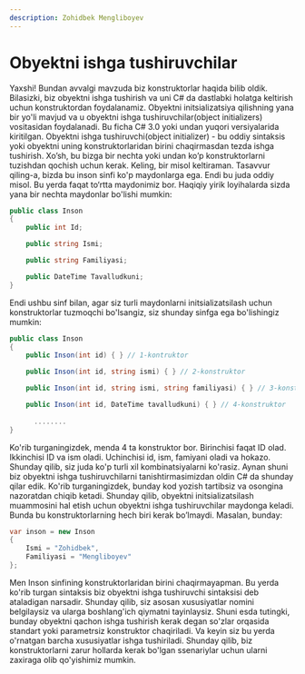 ```yaml
---
description: Zohidbek Mengliboyev
---
```


# Obyektni ishga tushiruvchilar

Yaxshi! Bundan avvalgi mavzuda biz konstruktorlar haqida bilib oldik. Bilasizki, biz obyektni ishga tushirish va uni C# da dastlabki holatga keltirish uchun konstruktordan foydalanamiz. Obyektni initsializatsiya qilishning yana bir yo'li mavjud va u obyektni ishga tushiruvchilar(object initializers) vositasidan foydalanadi. Bu ficha C# 3.0 yoki undan yuqori versiyalarida kiritilgan. Obyektni ishga tushiruvchi(object initializer) - bu oddiy sintaksis yoki obyektni uning konstruktorlaridan birini chaqirmasdan tezda ishga tushirish. Xo’sh, bu bizga bir nechta yoki undan ko’p konstruktorlarni tuzishdan qochish uchun kerak. Keling, bir misol keltiraman. Tasavvur qiling-a, bizda bu inson sinfi ko'p maydonlarga ega. Endi bu juda oddiy misol. Bu yerda faqat to‘rtta maydonimiz bor. Haqiqiy yirik loyihalarda sizda yana bir nechta maydonlar bo'lishi mumkin:

```csharp
public class Inson
{
    public int Id;

    public string Ismi;

    public string Familiyasi;

    public DateTime Tavalludkuni;
}
```

Endi ushbu sinf bilan, agar siz turli maydonlarni initsializatsilash uchun konstruktorlar tuzmoqchi bo'lsangiz, siz shunday sinfga ega bo'lishingiz mumkin:
```csharp   
public class Inson
{
    public Inson(int id) { } // 1-kontruktor

    public Inson(int id, string ismi) { } // 2-konstruktor

    public Inson(int id, string ismi, string familiyasi) { } // 3-konstruktor

    public Inson(int id, DateTime tavalludkuni) { } // 4-konstruktor
	  
	  ........
}
```

Ko'rib turganingizdek, menda 4 ta konstruktor bor. Birinchisi faqat ID olad. Ikkinchisi ID va ism oladi. Uchinchisi id, ism, famiyani oladi va hokazo. Shunday qilib, siz juda ko'p turli xil kombinatsiyalarni ko'rasiz. Aynan shuni biz obyektni ishga tushiruvchilarni tanishtirmasimizdan oldin C# da shunday qilar edik. Ko'rib turganingizdek, bunday kod yozish tartibsiz va osongina nazoratdan chiqib ketadi. Shunday qilib, obyektni initsializatsilash muammosini hal etish uchun obyektni ishga tushiruvchilar maydonga keladi. Bunda bu konstruktorlarning hech biri kerak bo’lmaydi. Masalan, bunday:
```csharp
var inson = new Inson
{
    Ismi = "Zohidbek",
    Familiyasi = "Mengliboyev"
};
```

Men Inson sinfining konstruktorlaridan birini chaqirmayapman. Bu yerda ko'rib turgan sintaksis biz obyektni ishga tushiruvchi sintaksisi deb ataladigan narsadir. Shunday qilib, siz asosan xususiyatlar nomini belgilaysiz va ularga boshlang'ich qiymatni tayinlaysiz. Shuni esda tutingki, bunday obyektni qachon ishga tushirish kerak degan so'zlar orqasida standart yoki parametrsiz konstruktor chaqiriladi. Va keyin siz bu yerda o'rnatgan barcha xususiyatlar ishga tushiriladi. Shunday qilib, biz konstruktorlarni zarur hollarda kerak bo'lgan ssenariylar uchun ularni zaxiraga olib qo'yishimiz mumkin.
